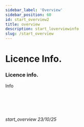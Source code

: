 ```yaml
---
sidebar_label: 'Overview'
sidebar_position: 60
id: start_overview2
title: overview
description: start_loverviewinfo
slug: /start_overview
---
```


# Licence Info.

### Licence info.

Info
<br/>
<br/>
<br/>
<br/>
<br/>
###### start_overview 23/10/25